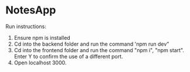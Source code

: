 # NotesApp
 
 Run instructions:
 1. Ensure npm is installed
 2. Cd into the backend folder and run the command 'npm run dev”
 3. Cd into the frontend folder and run the command "npm i", "npm start". Enter Y to confirm the use of a different port.
 4. Open localhost 3000.
